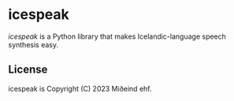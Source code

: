 # icespeak

*icespeak* is a Python library that makes Icelandic-language speech synthesis easy.

## License

icespeak is Copyright (C) 2023 Miðeind ehf.
